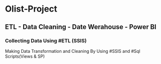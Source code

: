 # Olist-Project
## ETL - Data Cleaning - Date Werahouse - Power BI
### Collecting Data Using #ETL (SSIS)
Making Data Transformation and Cleaning By Using #SSIS and #Sql Scripts(Views & SP)
